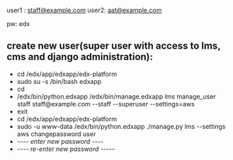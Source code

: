 user1 : staff@example.com
user2: aat@example.com

pw: edx


## create new user(super user with access to lms, cms and django administration):

<ul>

<li>cd /edx/app/edxapp/edx-platform
<li>sudo su -s /bin/bash edxapp
<li>cd
<li>/edx/bin/python.edxapp /edx/bin/manage.edxapp lms manage_user staff staff@example.com --staff --superuser --settings=aws
<li>exit
<li>cd /edx/app/edxapp/edx-platform
<li>sudo -u www-data /edx/bin/python.edxapp ./manage.py lms --settings aws changepassword user
<li><i> ---- enter new password ----
<li><i> ---- re-enter new password -----
